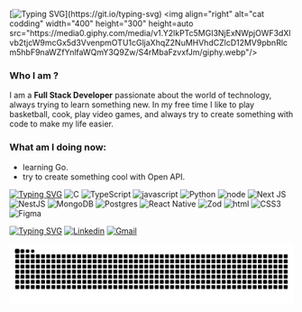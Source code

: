  [![Typing SVG](https://readme-typing-svg.herokuapp.com/?color=fff&size=33&duration=3900&width=1000&center=true&pause=750&lines=Hey,+my+name+is+Vítor+👋.;I'm+from+Brazil,+SP🌎.;I'm+a+Full+Stack+Developer+👨‍💻.)](https://git.io/typing-svg)
 <img align="right" alt="cat codding" width="400" height="300" height=auto src="https://media0.giphy.com/media/v1.Y2lkPTc5MGI3NjExNWpjOWF3dXlvb2tjcW9mcGx5d3VvenpmOTU1cGljaXhqZ2NuMHVhdCZlcD12MV9pbnRlcm5hbF9naWZfYnlfaWQmY3Q9Zw/S4rMbaFzvxfJm/giphy.webp"/>

### Who I am ? 
I am a <strong>Full Stack Developer</strong> passionate about the world of technology, always trying to learn something new. In my free time I like to play basketball, cook, play video games, and always try to create something with code to make my life easier.

### What am I doing now: 

- learning Go.
- try to create something cool with Open API.


[![Typing SVG](https://readme-typing-svg.herokuapp.com/?color=fff&size=27&left=true&vCenter=true&width=1000&height=66&duration=5000&pause=6000&lines=My+Stacks)](https://git.io/typing-svg)
![C](https://img.shields.io/badge/c-%2300599C.svg?style=for-the-badge&logo=c&logoColor=white)
![TypeScript](https://img.shields.io/badge/typescript-%23007ACC.svg?style=for-the-badge&logo=typescript&logoColor=white)
![javascript](https://img.shields.io/badge/JavaScript-F7DF1E?style=for-the-badge&logo=javascript&logoColor=black)
![Python](https://img.shields.io/badge/python-3670A0?style=for-the-badge&logo=python&logoColor=ffdd54)
![node](https://img.shields.io/badge/Node.js-43853D?style=for-the-badge&logo=node.js&logoColor=white)
![Next JS](https://img.shields.io/badge/Next-black?style=for-the-badge&logo=next.js&logoColor=white)
![NestJS](https://img.shields.io/badge/nestjs-%23E0234E.svg?style=for-the-badge&logo=nestjs&logoColor=white)
![MongoDB](https://img.shields.io/badge/MongoDB-%234ea94b.svg?style=for-the-badge&logo=mongodb&logoColor=white)
![Postgres](https://img.shields.io/badge/postgres-%23316192.svg?style=for-the-badge&logo=postgresql&logoColor=white)
 ![React Native](https://img.shields.io/badge/react_native-%2320232a.svg?style=for-the-badge&logo=react&logoColor=%2361DAFB)
 ![Zod](https://img.shields.io/badge/zod-%233068b7.svg?style=for-the-badge&logo=zod&logoColor=white)
![html](https://img.shields.io/badge/HTML5-E34F26?style=for-the-badge&logo=html5&logoColor=white)
 ![CSS3](https://img.shields.io/badge/css3-%231572B6.svg?style=for-the-badge&logo=css3&logoColor=white)
![Figma](https://img.shields.io/badge/figma-%23F24E1E.svg?style=for-the-badge&logo=figma&logoColor=white)

<!--
**Caulicons/Caulicons** is a ✨ _special_ ✨ repository because its `README.md` (this file) appears on your GitHub profile.

Here are some ideas to get you started:

- 🔭 I’m currently working on ...
- 🌱 I’m currently learning ...
- 👯 I’m looking to collaborate on ...
- 🤔 I’m looking for help with ...
- 💬 Ask me about ...
- 📫 How to reach me: ...
- 😄 Pronouns: ...
- ⚡ Fun fact: ...
-->
          
[![Typing SVG](https://readme-typing-svg.herokuapp.com/?color=fff&size=27&left=true&vCenter=true&width=1000&height=54&lines=Follow+me)](https://git.io/typing-svg)
[![Linkedin](https://img.shields.io/badge/LinkedIn-0077B5?style=for-the-badge&logo=linkedin&logoColor=white)](https://www.linkedin.com/in/vitor-oliveira-7aa003238/)
[![Gmail](https://img.shields.io/badge/Gmail-D14836?style=for-the-badge&logo=gmail&logoColor=white)](mailto:caulicons.jobs@gmail.com)

![Snake animation](https://raw.githubusercontent.com/caulicons/caulicons/output/github-contribution-grid-snake-dark.svg)
